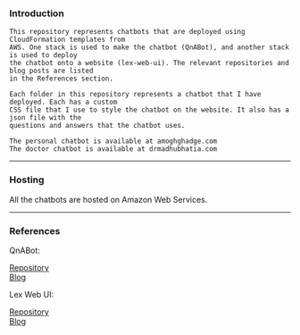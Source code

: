 ### Introduction
    This repository represents chatbots that are deployed using CloudFormation templates from 
    AWS. One stack is used to make the chatbot (QnABot), and another stack is used to deploy 
    the chatbot onto a website (lex-web-ui). The relevant repositories and blog posts are listed 
    in the References section.

    Each folder in this repository represents a chatbot that I have deployed. Each has a custom
    CSS file that I use to style the chatbot on the website. It also has a json file with the
    questions and answers that the chatbot uses.

    The personal chatbot is available at amoghghadge.com
    The doctor chatbot is available at drmadhubhatia.com
___________________________________________________________________________________________________

### Hosting
All the chatbots are hosted on Amazon Web Services.<br>

___________________________________________________________________________________________________

### References
QnABot: <br>

<a href="https://github.com/aws-samples/aws-ai-qna-bot" target="_blank">Repository</a> <br>
<a href="https://aws.amazon.com/blogs/machine-learning/creating-a-question-and-answer-bot-with-amazon-lex-and-amazon-alexa/" target="_blank">Blog</a>

Lex Web UI: <br>

<a href="https://github.com/aws-samples/aws-lex-web-ui" target="_blank">Repository</a> <br>
<a href="https://aws.amazon.com/blogs/machine-learning/deploy-a-web-ui-for-your-chatbot/" target="_blank">Blog</a>